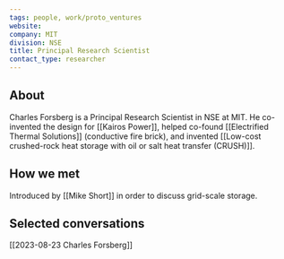 ```yaml
---
tags: people, work/proto_ventures
website: 
company: MIT
division: NSE
title: Principal Research Scientist
contact_type: researcher
---
```

## About
Charles Forsberg is a Principal Research Scientist in NSE at MIT. He co-invented the design for [[Kairos Power]], helped co-found [[Electrified Thermal Solutions]] (conductive fire brick), and invented [[Low-cost crushed-rock heat storage with oil or salt heat transfer (CRUSH)]].

## How we met
Introduced by [[Mike Short]] in order to discuss grid-scale storage.

## Selected conversations
[[2023-08-23 Charles Forsberg]]